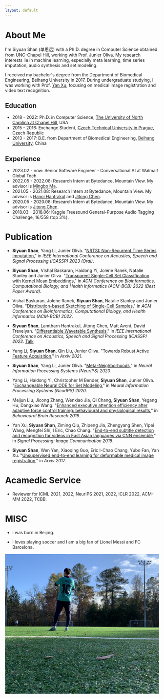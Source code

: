 ```yaml
---
layout: default
---
```


# About Me

I'm Siyuan Shan (单思远) with a Ph.D. degree in Computer Science obtained from UNC-Chapel Hill, working with Prof. [Junier Oliva](https://cs.unc.edu/people/junier-oliva/). My research interests lie in machine learning, especially meta learning, time series imputation, audio synthesis and set modeling.  

I received my bachelor's degree from the Department of Biomedical Engineering, Beihang University in 2017. During undergraduate studying, I was working with Prof. [Yan Xu](https://scholar.google.com/citations?user=D01Xtx4AAAAJ&hl=en), focusing on medical image registration and video text recognition.

## Education

* 2018 - 2022: Ph.D. in Computer Science, [The University of North Carolina at Chapel Hill](https://www.unc.edu/), USA
* 2015 - 2016: Exchange Student, [Czech Technical University in Prague](https://www.cvut.cz/en), Czech Republic
* 2013 - 2017: B.E. from Department of Biomedical Engineering, [Beihang University](https://ev.buaa.edu.cn/), China

## Experience
* 2023.02 - now: Senior Software Engineer - Conversational AI at Walmart Global Tech.
* 2022.05 - 2022.08: Research Intern at Bytedance, Mountain View. My advisor is [Mingbo Ma](http://mingboma.com/). 
* 2021.05 - 2021.08: Research Intern at Bytedance, Mountain View. My advisor is [Hanoi Hantrakul⁣](https://www.linkedin.com/in/lamtharn-hanoi-hantrakul-0a8946b4/) and [Jitong Chen](http://jitongchen.com/). 
* 2020.05 - 2020.08: Research Intern at Bytedance, Mountain View. My advisor is [Jitong Chen](http://jitongchen.com/).
* 2018.03 - 2018.06: Kaggle Freesound General-Purpose Audio Tagging Challenge, 16/558 (top 3%).

# Publication

* **Siyuan Shan**, Yang Li, Junier Oliva. "[NRTSI: Non-Recurrent Time Series Imputation](https://arxiv.org/pdf/2102.03340.pdf)," in _IEEE International Conference on Acoustics, Speech and Signal Processing (ICASSP) 2023 (Oral)_.

* **Siyuan Shan**, Vishal Baskaran, Haidong Yi, Jolene Ranek, Natalie Stanley and Junier Oliva. "[Transparent Single-Cell Set Classification with Kernel Mean Embeddings](https://arxiv.org/pdf/2201.07322.pdf)," in _ACM Conference on Bioinformatics, Computational Biology, and Health Informatics (ACM-BCB) 2022 (Best Paper Award)_.

*  Vishal Baskaran, Jolene Ranek, **Siyuan Shan**, Natalie Stanley and Junier Oliva. "[Distribution-based Sketching of Single-Cell Samples](https://arxiv.org/pdf/2207.00584.pdf)," in _ACM Conference on Bioinformatics, Computational Biology, and Health Informatics (ACM-BCB) 2022_.

* **Siyuan Shan**, Lamtharn Hantrakul, Jitong Chen, Matt Avent, David Trevelyan. "[Differentiable Wavetable Synthesis](https://arxiv.org/pdf/2111.10003.pdf)," in _IEEE International Conference on Acoustics, Speech and Signal Processing (ICASSP) 2022_. [Talk](https://www.youtube.com/watch?v=mkHijEUR0wU)

* Yang Li, **Siyuan Shan**, Qin Liu, Junier Oliva. "[Towards Robust Active Feature Acquisition](https://arxiv.org/pdf/2107.04163.pdf)," in _Arxiv 2021_.

* **Siyuan Shan**, Yang Li, Junier Oliva. "[Meta-Neighborhoods](https://papers.nips.cc/paper/2020/file/35464c848f410e55a13bb9d78e7fddd0-Paper.pdf)," in _Neural Information Processing Systems (NeurIPS) 2020_.

* Yang Li, Haidong Yi, Christopher M Bender, **Siyuan Shan**, Junier Oliva. "[Exchangeable Neural ODE for Set Modeling](https://proceedings.neurips.cc/paper/2020/file/4db73860ecb5533b5a6c710341d5bbec-Paper.pdf)," in _Neural Information Processing Systems (NeurIPS) 2020_.

* Meijun Liu, Jicong Zhang, Wenxiao Jia, Qi Chang, **Siyuan Shan**, Yegang Hu, Dangxiao Wang. "[Enhanced executive attention efficiency after adaptive force control training: behavioural and physiological results](https://www.sciencedirect.com/science/article/pii/S0166432818312464)," in _Behavioural Brain Research 2019_.

* Yan Xu, **Siyuan Shan**, Ziming Qiu, Zhipeng Jia, Zhengyang Shen, Yipei Wang, Mengfei Shi, I Eric, Chao Chang. "[End-to-end subtitle detection and recognition for videos in East Asian languages via CNN ensemble](https://www.sciencedirect.com/science/article/abs/pii/S092359651730173X)," in _Signal Processing: Image Communication 2018_.

* **Siyuan Shan**, Wen Yan, Xiaoqing Guo, Eric I-Chao Chang, Yubo Fan, Yan Xu. "[Unsupervised end-to-end learning for deformable medical image registration](https://arxiv.org/pdf/1711.08608.pdf)," in _Arxiv 2017_.

# Acamedic Service
* Reviewer for ICML 2021, 2022, NeurIPS 2021, 2022, ICLR 2022, ACM-MM 2022, TCBB.

# MISC

* I was born in Beijing.

* I loves playing soccer and I am a big fan of Lionel Messi and FC Barcelona.
<img src="/assets/img/soccer.jpg"/>

